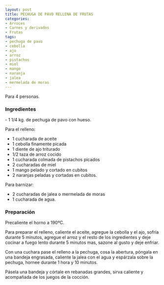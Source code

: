 ```yaml
---
layout: post
title: PECHUGA DE PAVO RELLENA DE FRUTAS
categories:
- Arroces
- Carnes y derivados
- Frutas
tags:
- pechuga de pavo
- cebolla
- ajo
- arroz
- pistachos
- miel
- mango
- naranja
- jalea
- mermelada de moras
---
```

Para 4 personas.

<h3>Ingredientes</h3>
- 1 1/4 kg. de pechuga de pavo con hueso.

Para el relleno:

- 1 cucharada de aceite
- 1 cebolla finamente picada
- 1 diente de ajo triturado
- 1/2 taza de arroz cocido
- 1 cucharada colmada de pistachos picados
- 2 cucharadas de miel
- 1 mango pelado y cortado en cubitos
- 2 naranjas peladas y cortadas en cubitos.

Para barnizar:

- 2 cucharadas de jalea o mermelada de moras
- 1 cucharada de agua.

<h3>Preparación</h3>

Precaliente el horno a 190ºC.

Para preparar el relleno, caliente el aceite, agregue la cebolla y el ajo, sofría durante 5 minutos, agregue el arroz y el resto de los ingredientes y deje cocinar a fuego lento durante 5 minutos mas, sazone al gusto y deje enfriar.

Con una cuchara pase el relleno a la pechuga, cosa la abertura, póngala en una bandeja engrasada, caliente la jalea con el agua y espárzala sobre la pechuga, hornee durante 1 hora y 10 minutos.

Pásela una bandeja y córtale en rebanadas grandes, sirva caliente y acompañada de los juegos de la cocción.
